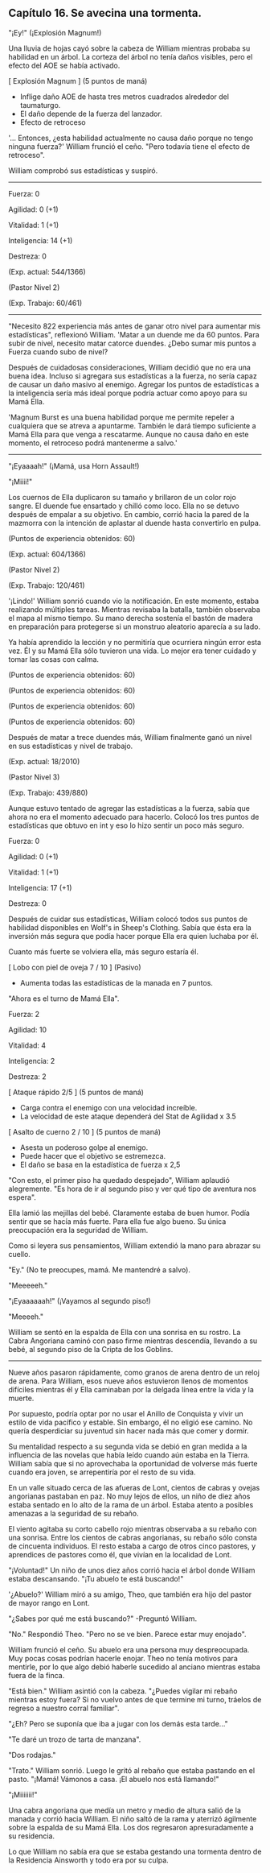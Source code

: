 
## Capítulo 16. Se avecina una tormenta.


"¡Ey!" (¡Explosión Magnum!)

Una lluvia de hojas cayó sobre la cabeza de William mientras probaba su habilidad en un árbol. La corteza del árbol no tenía daños visibles, pero el efecto del AOE se había activado.

[ Explosión Magnum ]
(5 puntos de maná)
- Inflige daño AOE de hasta tres metros cuadrados alrededor del taumaturgo.
- El daño depende de la fuerza del lanzador.
- Efecto de retroceso

'... Entonces, ¿esta habilidad actualmente no causa daño porque no tengo ninguna fuerza?' William frunció el ceño. "Pero todavía tiene el efecto de retroceso".

William comprobó sus estadísticas y suspiró.

---

Fuerza: 0

Agilidad: 0 (+1)

Vitalidad: 1 (+1)

Inteligencia: 14 (+1)

Destreza: 0


(Exp. actual: 544/1366)

(Pastor Nivel 2)

(Exp. Trabajo: 60/461)

---

"Necesito 822 experiencia más antes de ganar otro nivel para aumentar mis estadísticas", reflexionó William. 'Matar a un duende me da 60 puntos. Para subir de nivel, necesito matar catorce duendes. ¿Debo sumar mis puntos a Fuerza cuando subo de nivel?

Después de cuidadosas consideraciones, William decidió que no era una buena idea. Incluso si agregara sus estadísticas a la fuerza, no sería capaz de causar un daño masivo al enemigo. Agregar los puntos de estadísticas a la inteligencia sería más ideal porque podría actuar como apoyo para su Mamá Ella.

'Magnum Burst es una buena habilidad porque me permite repeler a cualquiera que se atreva a apuntarme. También le dará tiempo suficiente a Mamá Ella para que venga a rescatarme. Aunque no causa daño en este momento, el retroceso podrá mantenerme a salvo.'

---

"¡Eyaaaah!" (¡Mamá, usa Horn Assault!)

"¡Miiii!"

Los cuernos de Ella duplicaron su tamaño y brillaron de un color rojo sangre.
El duende fue ensartado y chilló como loco. Ella no se detuvo después de empalar a su objetivo. En cambio, corrió hacia la pared de la mazmorra con la intención de aplastar al duende hasta convertirlo en pulpa.

(Puntos de experiencia obtenidos: 60)

(Exp. actual: 604/1366)

(Pastor Nivel 2)

(Exp. Trabajo: 120/461)

'¡Lindo!' William sonrió cuando vio la notificación. En este momento, estaba realizando múltiples tareas. Mientras revisaba la batalla, también observaba el mapa al mismo tiempo. Su mano derecha sostenía el bastón de madera en preparación para protegerse si un monstruo aleatorio aparecía a su lado.

Ya había aprendido la lección y no permitiría que ocurriera ningún error esta vez. Él y su Mamá Ella sólo tuvieron una vida. Lo mejor era tener cuidado y tomar las cosas con calma.

(Puntos de experiencia obtenidos: 60)

(Puntos de experiencia obtenidos: 60)

(Puntos de experiencia obtenidos: 60)

(Puntos de experiencia obtenidos: 60)

Después de matar a trece duendes más, William finalmente ganó un nivel en sus estadísticas y nivel de trabajo.

(Exp. actual: 18/2010)

(Pastor Nivel 3)

(Exp. Trabajo: 439/880)

Aunque estuvo tentado de agregar las estadísticas a la fuerza, sabía que ahora no era el momento adecuado para hacerlo. Colocó los tres puntos de estadísticas que obtuvo en int y eso lo hizo sentir un poco más seguro.

Fuerza: 0

Agilidad: 0 (+1)

Vitalidad: 1 (+1)

Inteligencia: 17 (+1)

Destreza: 0

Después de cuidar sus estadísticas, William colocó todos sus puntos de habilidad disponibles en Wolf's in Sheep's Clothing. Sabía que ésta era la inversión más segura que podía hacer porque Ella era quien luchaba por él.

Cuanto más fuerte se volviera ella, más seguro estaría él.

[ Lobo con piel de oveja 7 / 10 ]
(Pasivo)
- Aumenta todas las estadísticas de la manada en 7 puntos.

"Ahora es el turno de Mamá Ella".

Fuerza: 2

Agilidad: 10

Vitalidad: 4

Inteligencia: 2

Destreza: 2

[ Ataque rápido 2/5 ]
(5 puntos de maná)
- Carga contra el enemigo con una velocidad increíble.
- La velocidad de este ataque dependerá del Stat de Agilidad x 3.5

[ Asalto de cuerno 2 / 10 ]
(5 puntos de maná)
- Asesta un poderoso golpe al enemigo.
- Puede hacer que el objetivo se estremezca.
- El daño se basa en la estadística de fuerza x 2,5

"Con esto, el primer piso ha quedado despejado", William aplaudió alegremente. "Es hora de ir al segundo piso y ver qué tipo de aventura nos espera".

Ella lamió las mejillas del bebé. Claramente estaba de buen humor. Podía sentir que se hacía más fuerte. Para ella fue algo bueno. Su única preocupación era la seguridad de William.

Como si leyera sus pensamientos, William extendió la mano para abrazar su cuello.

"Ey." (No te preocupes, mamá. Me mantendré a salvo).

"Meeeeeh."

"¡Eyaaaaaah!" (¡Vayamos al segundo piso!)

"Meeeeh."

William se sentó en la espalda de Ella con una sonrisa en su rostro. La Cabra Angoriana caminó con paso firme mientras descendía, llevando a su bebé, al segundo piso de la Cripta de los Goblins.

---

Nueve años pasaron rápidamente, como granos de arena dentro de un reloj de arena. Para William, esos nueve años estuvieron llenos de momentos difíciles mientras él y Ella caminaban por la delgada línea entre la vida y la muerte.

Por supuesto, podría optar por no usar el Anillo de Conquista y vivir un estilo de vida pacífico y estable. Sin embargo, él no eligió ese camino. No quería desperdiciar su juventud sin hacer nada más que comer y dormir.

Su mentalidad respecto a su segunda vida se debió en gran medida a la influencia de las novelas que había leído cuando aún estaba en la Tierra. William sabía que si no aprovechaba la oportunidad de volverse más fuerte cuando era joven, se arrepentiría por el resto de su vida.

En un valle situado cerca de las afueras de Lont, cientos de cabras y ovejas angorianas pastaban en paz. No muy lejos de ellos, un niño de diez años estaba sentado en lo alto de la rama de un árbol. Estaba atento a posibles amenazas a la seguridad de su rebaño.

El viento agitaba su corto cabello rojo mientras observaba a su rebaño con una sonrisa. Entre los cientos de cabras angorianas, su rebaño sólo consta de cincuenta individuos. El resto estaba a cargo de otros cinco pastores, y aprendices de pastores como él, que vivían en la localidad de Lont.

"¡Voluntad!" Un niño de unos diez años corrió hacia el árbol donde William estaba descansando. "¡Tu abuelo te está buscando!"

'¿Abuelo?' William miró a su amigo, Theo, que también era hijo del pastor de mayor rango en Lont.

"¿Sabes por qué me está buscando?" -Preguntó William.

"No." Respondió Theo. "Pero no se ve bien. Parece estar muy enojado".

William frunció el ceño. Su abuelo era una persona muy despreocupada. Muy pocas cosas podrían hacerle enojar. Theo no tenía motivos para mentirle, por lo que algo debió haberle sucedido al anciano mientras estaba fuera de la finca.

"Está bien." William asintió con la cabeza. "¿Puedes vigilar mi rebaño mientras estoy fuera? Si no vuelvo antes de que termine mi turno, tráelos de regreso a nuestro corral familiar".

"¿Eh? Pero se suponía que iba a jugar con los demás esta tarde..."

"Te daré un trozo de tarta de manzana".

"Dos rodajas."

"Trato." William sonrió. Luego le gritó al rebaño que estaba pastando en el pasto. "¡Mamá! Vámonos a casa. ¡El abuelo nos está llamando!"

"¡Miiiiiii!"

Una cabra angoriana que medía un metro y medio de altura salió de la manada y corrió hacia William. El niño saltó de la rama y aterrizó ágilmente sobre la espalda de su Mamá Ella. Los dos regresaron apresuradamente a su residencia.

Lo que William no sabía era que se estaba gestando una tormenta dentro de la Residencia Ainsworth y todo era por su culpa.
